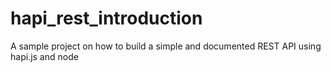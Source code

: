 # hapi_rest_introduction
A sample project on how to build a simple and documented REST API using hapi.js and node
